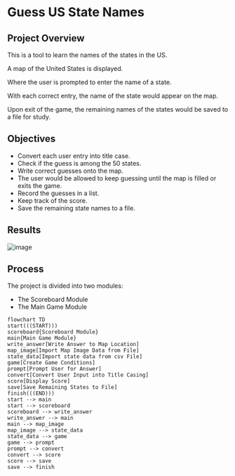 # Guess US State Names


## Project Overview
This is a tool to learn the names of the states in the US.
 
A map of the United States is displayed.

Where the user is prompted to enter the name of a state.

With each correct entry, the name of the state would appear on the map. 

Upon exit of the game, the remaining names of the states would be saved to a file for study.
## Objectives
- Convert each user entry into title case.
- Check if the guess is among the 50 states.
- Write correct guesses onto the map.
- The user would be allowed to keep guessing until the map is filled or exits the game.
- Record the guesses in a list.
- Keep track of the score.
- Save the remaining state names to a file.

## Results
![image](https://github.com/frantzalexander/states-guessing-game/assets/128331579/d23ae497-5923-4e31-9813-9f08bbd865cb)


## Process
The project is divided into two modules:
- The Scoreboard Module
- The Main Game Module

```mermaid
flowchart TD
start(((START)))
scoreboard{Scoreboard Module}
main{Main Game Module}
write_answer[Write Answer to Map Location]
map_image[Import Map Image Data from File]
state_data[Import state data from csv File]
game[Create Game Conditions]
prompt[Prompt User for Answer]
convert[Convert User Input into Title Casing]
score[Display Score]
save[Save Remaining States to File]
finish(((END)))
start --> main
start --> scoreboard
scoreboard --> write_answer
write_answer --> main
main --> map_image
map_image --> state_data
state_data --> game
game --> prompt
prompt --> convert
convert --> score
score --> save
save --> finish
